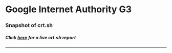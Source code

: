 # Google Internet Authority G3
### Snapshot of crt.sh
##### Click [here](https://crt.sh/?q=BE0CCD54D4CECDA1BD5E5D9ECC85A04C2C1F93A5220D77FDE88FE9AD081F641B) for a live crt.sh report

---
